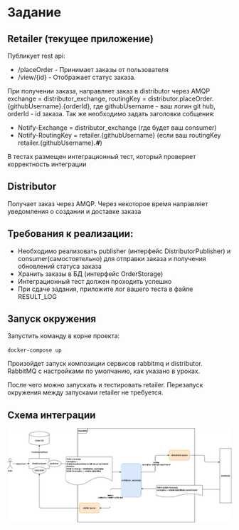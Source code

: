 # Задание
## Retailer (текущее приложение)
Публикует rest api:
- /placeOrder - Принимает заказы от пользователя 
- /view/{id} - Отображает статус заказа.

При получении заказа, направляет заказ в distributor через AMQP exchange = distributor_exchange, routingKey = distributor.placeOrder.{githubUsername}.{orderId}, где githubUsername - ваш логин git hub, orderId - id заказа.
Так же необходимо задать заголовки собщения:
- Notify-Exchange = distributor_exchange (где будет ваш consumer)
- Notify-RoutingKey = retailer.{githubUsername} (если ваш routingKey retailer.{githubUsername}**.#**)

В тестах размещен интеграционный тест, который проверяет корректность интеграции


## Distributor
Получает заказ через AMQP. Через некоторое время направляет уведомления о создании и доставке заказа

## Требования к реализации:
- Необходимо реализовать publisher (интерфейс DistributorPublisher) и consumer(самостоятельно) для отправки заказа и получения обновлений статуса заказа
- Хранить заказы в БД (интерфейс OrderStorage)
- Интеграционный тест должен проходить успешно
- При сдаче задания, приложите лог вашего теста в файле RESULT_LOG 

## Запуск окружения
Запустить команду в корне проекта:

`docker-compose up` 

Произойдет запуск композиции сервисов rabbitmq и distributor. RabbitMQ с настройками по умолчанию, как указано в уроках.

После чего можно запускать и тестировать retailer. 
Перезапуск окружения между запусками retailer не требуется.

## Схема интеграции
![IntegrationScheme](IntegrationScheme.jpg)
